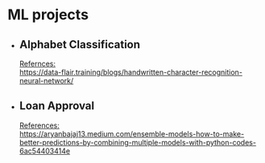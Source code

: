# ML projects
* ## **Alphabet Classification**  
  <ins>Refernces:</ins>  
  https://data-flair.training/blogs/handwritten-character-recognition-neural-network/  
  
* ## **Loan Approval**  
    <ins>References:</ins>  
    https://aryanbajaj13.medium.com/ensemble-models-how-to-make-better-predictions-by-combining-multiple-models-with-python-codes-6ac54403414e
    
  
  
